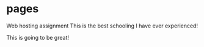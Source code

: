 # pages
Web hosting assignment
This is the best schooling I have ever experienced!

This is going to be great!
